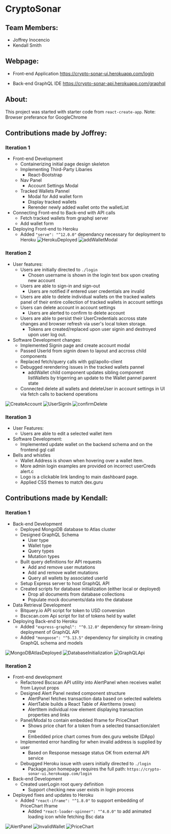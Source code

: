 # CryptoSonar
## Team Members: 
* Joffrey Inocencio
* Kendall Smith

## Webpage:
* Front-end Application
https://crypto-sonar-ui.herokuapp.com/login

* Back-end GraphQL IDE
https://crypto-sonar-api.herokuapp.com/graphql

## About:
This project was started with starter code from `react-create-app`.
Note: Browser preferance for GoogleChrome 

## Contributions made by Joffrey:
### Iteration 1
* Front-end Development
  * Containerizing initial page design skeleton
  * Implementing Third-Party Libaries
    * React-Bootstrap
  * Nav Panel
    * Account Settings Modal
  * Tracked Wallets Pannel
    * Modal for Add wallet form
    * Display tracked wallets
    * Rerender newly added wallet onto the walletList
* Connecting Front-end to Back-end with API calls
  * Fetch tracked wallets from graphql server
  * Add wallet form  
* Deploying Front-end to Heroku
  * Added `"serve": "^12.0.0"` dependancy necessary for deployment to Heroku
![HerokuDeployed](./images/iter1_heroku.PNG)
![addWalletModal](./images/iter1_addWallet.PNG)

### Iteration 2
* User features:
  * Users are initially directed to `./login`
    * Chosen username is shown in the login text box upon creating new account
  * Users are able to sign-in and sign-out
    * Users are notified if entered user credentials are invalid
  * Users are able to delete individual wallets on the tracked wallets panel of their entire collection of tracked wallets in account settings
  * Users can delete account in account settings
    * Users are alerted to confirm to delete account 
  * Users are able to persist their UserCredentials accross state changes and browser refresh via user's local token storage.
    * Tokens are created/replaced upon user signin and destroyed upon user log out.
* Software Development changes:
  * Implemented Signin page and create account modal
  * Passed UserId from signin down to layout and accross child components
  * Replaced fetch/query calls with gql/apollo-client
  * Debugged rerendering issues in the tracked wallets pannel
    * addWallet child component updates sibling component listWallets by trigerring an update to the Wallet pannel parent state
  * Connected delete all wallets and deleteUser in account settings in UI via fetch calls to backend operations
  
![CreateAccount](./images/iter2_create_account.PNG)
![UserSignIn](./images/iter2_user_signin.PNG)
![confirmDelete](./images/iter2_delete_user_account.PNG)

### Iteration 3
* User Features:
  * Users are able to edit a selected wallet item
* Software Development:
  * Implemented update wallet on the backend schema and on the frontend gql call
* Bells and whistles
  * Wallet Address is shown when hovering over a wallet item.
  * More admin login examples are provided on incorrect userCreds alert.c
  * Logo is a clickable link landing to main dashboard page.
  * Applied CSS themes to match dex.guru


## Contributions made by Kendall:
### Iteration 1
* Back-end Development
  * Deployed MongoDB database to Atlas cluster
  * Designed GraphQL Schema
    * User type
    * Wallet type
    * Query types
    * Mutation types
  * Built query definitions for API requests
    * Add and remove user mutations
    * Add and remove wallet mutations
    * Query all wallets by associated userId
  * Setup Express server to host GraphQL API
  * Created scripts for database initialization (either local or deployed)
    * Drop all documents from database collections
    * Populate mock documents/data into the database
* Data Retrieval Development
  * Bitquery.io API script for token to USD conversion
  * Bscscan.com Api script for list of tokens held by wallet
* Deploying Back-end to Heroku
  * Added `"express-graphql": "^0.12.0"` dependency for stream-lining deployment of GraphQL API
  * Added `"mongoose": "^5.13.5"` dependency for simplicity in creating GraphQL schema and models

![MongoDBAtlasDeployed](./images/iter1_mongodb_deployment.png)
![DatabaseInitialization](./images/iter1_mongodb_initialization.png)
![GraphQLApi](./images/iter1_graphql.png)

### Iteration 2
* Front-end development
  * Refactored Bscscan API utility into AlertPanel when receives wallet from Layout props
  * Designed Alert Panel nested component structure
    * AlertPanel fetches transaction data based on selected wallelets
    * AlertTable builds a React Table of AlertItems (rows)
    * AlertItem individual row element displaying transaction properties and links
  * Panel/Modal to contain embedded Iframe for PriceChart
    * Shows price chart for a token from a selected transaction/alert row
    * Embedded price chart comes from dex.guru website (DApp)
  * Implemented error handling for when invalid address is supplied by user
    * Based on Response message status OK from external API service
  * Debugged Heroku issue with users initially directed to `./login`
    * Package.json homepage requires the full path: `https://crypto-sonar-ui.herokuapp.com/login`
* Back-end Development
  * Created userLogin root query definition 
    * Support checking new user exists in login process
* Deployed fixes and updates to Heroku
  * Added `"react-iframe": "^1.8.0"` to support embedding of PriceChart Iframe
	* Added	`"react-loader-spinner": "^4.0.0"` to add animated loading icon while fetching Bsc data

![AlertPanel](./images/iter2_alert_panel.png)
![InvalidWallet](./images/iter2_invalid_wallet.png)
![PriceChart](./images/iter2_price_chart.png)